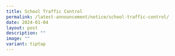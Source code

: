 ```yaml
---
title: School Traffic Control
permalink: /latest-announcement/notice/school-traffic-control/
date: 2024-01-04
layout: post
description: ""
image: ""
variant: tiptap
---
```

